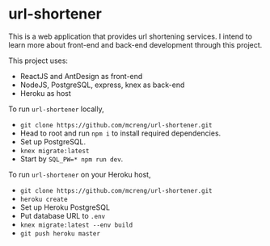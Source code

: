 # url-shortener

This is a web application that provides url shortening services. I intend to learn more about front-end and back-end development through this project.

This project uses:

- ReactJS and AntDesign as front-end
- NodeJS, PostgreSQL, express, knex as back-end
- Heroku as host

To run `url-shortener` locally,

- `git clone https://github.com/mcreng/url-shortener.git`
- Head to root and run `npm i` to install required dependencies.
- Set up PostgreSQL.
- `knex migrate:latest`
- Start by `SQL_PW=* npm run dev`.

To run `url-shortener` on your Heroku host,

- `git clone https://github.com/mcreng/url-shortener.git`
- `heroku create`
- Set up Heroku PostgreSQL
- Put database URL to `.env`
- `knex migrate:latest --env build`
- `git push heroku master`

<!-- - Install npm using [nvm](https://github.com/creationix/nvm).
- Fix an issue (that happens to me) by referencing [here](https://github.com/npm/npm/issues/8360). -->